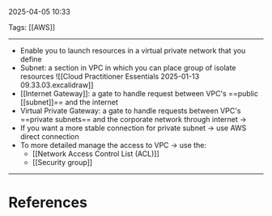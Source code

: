 2025-04-05 10:33

Tags: [[AWS]]

---


- Enable you to launch resources in a virtual private network that you define
- Subnet: a section in VPC in which you can place group of isolate resources
  ![[Cloud Practitioner Essentials 2025-01-13 09.33.03.excalidraw]]
- [[Internet Gateway]]: a gate to handle request between VPC's ==public [[subnet]]== and the internet
- Virtual Private Gateway: a gate to handle requests between VPC's ==private subnets== and the corporate network through internet ->
- If you want a more stable connection for private subnet -> use AWS direct connection
- To more detailed manage the access to VPC -> use the:
  - [[Network Access Control List (ACL)]]
  - [[Security group]]

---
# References